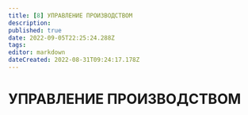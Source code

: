 ```yaml
---
title: [8] УПРАВЛЕНИЕ ПРОИЗВОДСТВОМ
description: 
published: true
date: 2022-09-05T22:25:24.288Z
tags: 
editor: markdown
dateCreated: 2022-08-31T09:24:17.178Z
---
```


# УПРАВЛЕНИЕ ПРОИЗВОДСТВОМ

